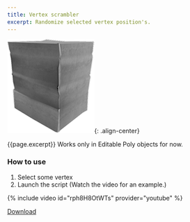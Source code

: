 ```yaml
---
title: Vertex scrambler
excerpt: Randomize selected vertex position's.
---
```


![vertex-scrambler](/assets/images/vertex-scrambler.png){: .align-center}

{{page.excerpt}} Works only in Editable Poly objects for now.

### How to use

1. Select some vertex
1. Launch the script (Watch the video for an example.)

{% include video id="rph8H8OtWTs" provider="youtube" %}

<a href="https://github.com/HAG87/maxscript-assorted/blob/master/release/Vertexscrambler.zip" class="btn btn--primary">Download</a>